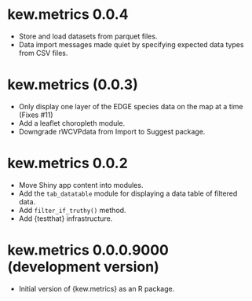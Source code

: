 # kew.metrics 0.0.4

* Store and load datasets from parquet files.
* Data import messages made quiet by specifying expected data types from CSV files.

# kew.metrics (0.0.3)

* Only display one layer of the EDGE species data on the map at a time (Fixes #11)
* Add a leaflet choropleth module.
* Downgrade rWCVPdata from Import to Suggest package.

# kew.metrics 0.0.2

* Move Shiny app content into modules.
* Add the `tab_datatable` module for displaying a data table of filtered data.
* Add `filter_if_truthy()` method.
* Add {testthat} infrastructure.

# kew.metrics 0.0.0.9000 (development version)

* Initial version of {kew.metrics} as an R package.
